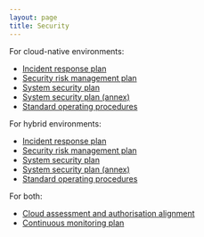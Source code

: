 ```yaml
---
layout: page
title: Security
---
```


For cloud-native environments:

* [Incident response plan](/blueprint/security/incident-response-plan.html)
* [Security risk management plan](/blueprint/security/security-risk-management-plan.html)
* [System security plan](/blueprint/security/system-security-plan.html)
* [System security plan (annex)](/assets/files/security/system-security-plan-annex.xlsx)
* [Standard operating procedures](/blueprint/security/standard-operating-procedures.html)

For hybrid environments:

* [Incident response plan](/blueprint/security/hybrid-incident-response-plan.html)
* [Security risk management plan](/blueprint/security/hybrid-security-risk-management-plan.html)
* [System security plan](/blueprint/security/hybrid-system-security-plan.html)
* [System security plan (annex)](/assets/files/security/hybrid-system-security-plan-annex.xlsx)
* [Standard operating procedures](/blueprint/security/hybrid-standard-operating-procedures.html)

For both:

* [Cloud assessment and authorisation alignment](/blueprint/security/cloud-assessment-and-authorisation-alignment.html)
* [Continuous monitoring plan](/blueprint/security/continuous-monitoring-plan.html)
